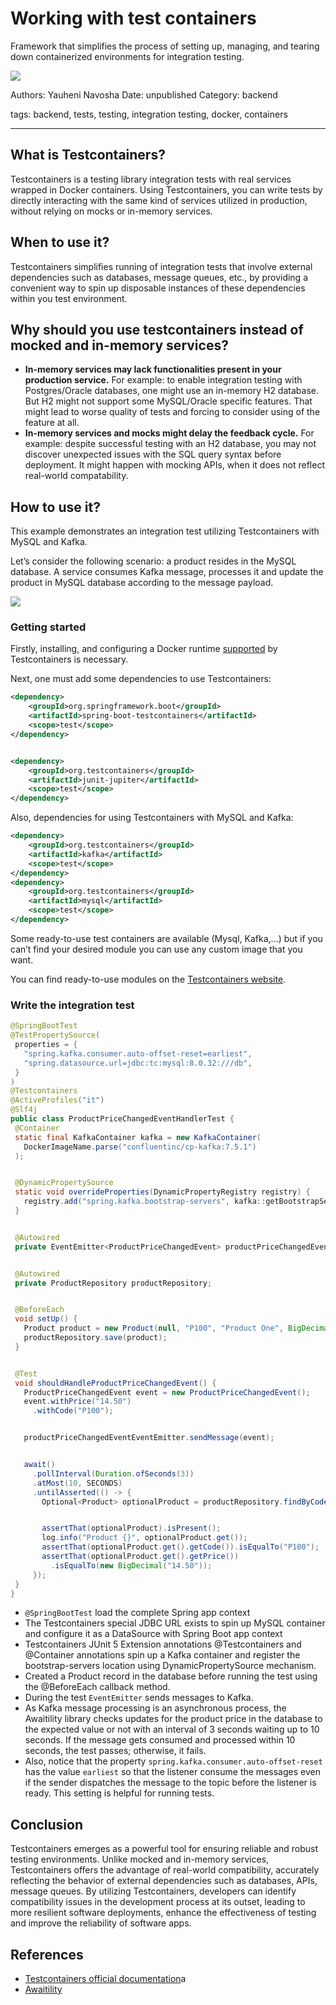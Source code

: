 # Working with test containers


Framework that simplifies the process of setting up, managing, and tearing down containerized environments for integration testing.


![](assets/testcontainers.png)


Authors: Yauheni Navosha
Date: unpublished
Category: backend


tags: backend, tests, testing, integration testing, docker, containers

---

## What is Testcontainers?

Testcontainers is a testing library integration tests with real services wrapped in Docker containers. Using Testcontainers, you can write tests by directly interacting with the same kind of services utilized in production, without relying on mocks or in-memory services.

## When to use it?

Testcontainers simplifies running of integration tests that involve external dependencies such as databases, message queues, etc., by providing a convenient way to spin up disposable instances of these dependencies within you test environment.

## Why should you use testcontainers instead of mocked and in-memory services?

  - **In-memory services may lack functionalities present in your production service.** For example: to enable integration testing with Postgres/Oracle databases, one might use an in-memory H2 database. But H2 might not support some MySQL/Oracle specific features. That might lead to worse quality of tests and forcing to consider using of the feature at all.
  - **In-memory services and mocks might delay the feedback cycle.** For example: despite successful testing with an H2 database, you may not discover unexpected issues with the SQL query syntax before deployment. It might happen with mocking APIs, when it does not reflect real-world compatability.

## How to use it?

This example demonstrates an integration test utilizing Testcontainers with MySQL and Kafka.

Let’s consider the following scenario:
a product resides in the MySQL database. A service consumes Kafka message, processes it and update the product in MySQL database according to the message payload.

![](assets/diagram.png)

### Getting started
Firstly, installing, and configuring a Docker runtime [supported](https://java.testcontainers.org/supported_docker_environment/) by Testcontainers is necessary.

Next, one must add some dependencies to use Testcontainers:

```xml
<dependency>
    <groupId>org.springframework.boot</groupId>
    <artifactId>spring-boot-testcontainers</artifactId>
    <scope>test</scope>
</dependency>


<dependency>
    <groupId>org.testcontainers</groupId>
    <artifactId>junit-jupiter</artifactId>
    <scope>test</scope>
</dependency>
```

Also, dependencies for using Testcontainers with MySQL and Kafka:

```xml
<dependency>
    <groupId>org.testcontainers</groupId>
    <artifactId>kafka</artifactId>
    <scope>test</scope>
</dependency>
<dependency>
    <groupId>org.testcontainers</groupId>
    <artifactId>mysql</artifactId>
    <scope>test</scope>
</dependency>
```

Some ready-to-use test containers are available (Mysql, Kafka,…) but if you can’t find your desired module you can use any custom image that you want.

You can find ready-to-use modules on the [Testcontainers website](https://testcontainers.com/).


### Write the integration test


```java
@SpringBootTest
@TestPropertySource(
 properties = {
   "spring.kafka.consumer.auto-offset-reset=earliest",
   "spring.datasource.url=jdbc:tc:mysql:8.0.32:///db",
 }
)
@Testcontainers
@ActiveProfiles("it")
@Slf4j
public class ProductPriceChangedEventHandlerTest {
 @Container
 static final KafkaContainer kafka = new KafkaContainer(
   DockerImageName.parse("confluentinc/cp-kafka:7.5.1")
 );


 @DynamicPropertySource
 static void overrideProperties(DynamicPropertyRegistry registry) {
   registry.add("spring.kafka.bootstrap-servers", kafka::getBootstrapServers);
 }


 @Autowired
 private EventEmitter<ProductPriceChangedEvent> productPriceChangedEventEventEmitter;


 @Autowired
 private ProductRepository productRepository;


 @BeforeEach
 void setUp() {
   Product product = new Product(null, "P100", "Product One", BigDecimal.TEN);
   productRepository.save(product);
 }


 @Test
 void shouldHandleProductPriceChangedEvent() {
   ProductPriceChangedEvent event = new ProductPriceChangedEvent();
   event.withPrice("14.50")
     .withCode("P100");


   productPriceChangedEventEventEmitter.sendMessage(event);


   await()
     .pollInterval(Duration.ofSeconds(3))
     .atMost(10, SECONDS)
     .untilAsserted(() -> {
       Optional<Product> optionalProduct = productRepository.findByCode("P100");


       assertThat(optionalProduct).isPresent();
       log.info("Product {}", optionalProduct.get());
       assertThat(optionalProduct.get().getCode()).isEqualTo("P100");
       assertThat(optionalProduct.get().getPrice())
         .isEqualTo(new BigDecimal("14.50"));
     });
 }
}
```


* `@SpringBootTest` load the complete Spring app context
* The Testcontainers special JDBC URL exists to spin up MySQL container and configure it as a DataSource with Spring Boot app context
* Testcontainers JUnit 5 Extension annotations @Testcontainers and @Container annotations spin up a Kafka container and register the bootstrap-servers location using DynamicPropertySource mechanism.
* Created a Product record in the database before running the test using the @BeforeEach callback method.
* During the test `EventEmitter` sends messages to Kafka.
* As Kafka message processing is an asynchronous process, the Awaitility library checks updates for the product price in the database to the expected value or not with an interval of 3 seconds waiting up to 10 seconds. If the message gets consumed and processed within 10 seconds, the test passes; otherwise, it fails.
* Also, notice that the property `spring.kafka.consumer.auto-offset-reset` has the value `earliest` so that the listener consume the messages even if the sender dispatches the message to the topic before the listener is ready. This setting is helpful for running tests.

## Conclusion
Testcontainers emerges as a powerful tool for ensuring reliable and robust testing environments. Unlike mocked and in-memory services, 
Testcontainers offers the advantage of real-world compatibility, accurately reflecting the behavior of external dependencies such as databases, APIs, message queues.
By utilizing Testcontainers, developers can identify compatibility issues in the development process at its outset, leading to more resilient software deployments, 
enhance the effectiveness of testing and improve the reliability of software apps.

## References
 - [Testcontainers official documentation](https://testcontainers.com/)a
 - [Awaitility](http://www.awaitility.org/)
